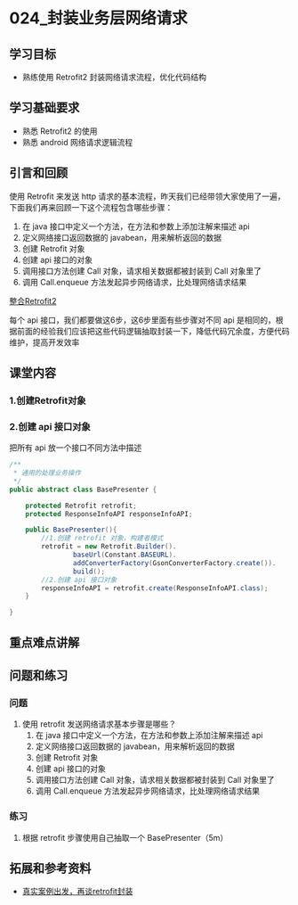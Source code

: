 # 024_封装业务层网络请求
## 学习目标
- 熟练使用 Retrofit2 封装网络请求流程，优化代码结构

## 学习基础要求
- 熟悉 Retrofit2 的使用
- 熟悉 android 网络请求逻辑流程

## 引言和回顾
使用 Retrofit 来发送 http 请求的基本流程，昨天我们已经带领大家使用了一遍，下面我们再来回顾一下这个流程包含哪些步骤：

1. 在 java 接口中定义一个方法，在方法和参数上添加注解来描述 api
2. 定义网络接口返回数据的 javabean，用来解析返回的数据
3. 创建 Retrofit 对象
4. 创建 api 接口的对象
5. 调用接口方法创建 Call 对象，请求相关数据都被封装到 Call 对象里了
6. 调用 Call.enqueue 方法发起异步网络请求，比处理网络请求结果

[整合Retrofit2](day01/009_整合Retrofit2.html )

每个 api 接口，我们都要做这6步，这6步里面有些步骤对不同 api 是相同的，根据前面的经验我们应该把这些代码逻辑抽取封装一下，降低代码冗余度，方便代码维护，提高开发效率

## 课堂内容
### 1.创建Retrofit对象
### 2.创建 api 接口对象
把所有 api 放一个接口不同方法中描述

```java
/**
 * 通用的处理业务操作
 */
public abstract class BasePresenter {

    protected Retrofit retrofit;
    protected ResponseInfoAPI responseInfoAPI;

    public BasePresenter(){
        //1.创建 retrofit 对象，构建者模式
        retrofit = new Retrofit.Builder().
                baseUrl(Constant.BASEURL).
                addConverterFactory(GsonConverterFactory.create()).
                build();
        //2.创建 api 接口对象
        responseInfoAPI = retrofit.create(ResponseInfoAPI.class);
    }

}
```

## 重点难点讲解

## 问题和练习
### 问题
1. 使用 retrofit 发送网络请求基本步骤是哪些？
    1. 在 java 接口中定义一个方法，在方法和参数上添加注解来描述 api
    2. 定义网络接口返回数据的 javabean，用来解析返回的数据
    3. 创建 Retrofit 对象
    4. 创建 api 接口的对象
    5. 调用接口方法创建 Call 对象，请求相关数据都被封装到 Call 对象里了
    6. 调用 Call.enqueue 方法发起异步网络请求，比处理网络请求结果

### 练习
1. 根据 retrofit 步骤使用自己抽取一个 BasePresenter（5m）

## 拓展和参考资料
- [真实案例出发，再谈retrofit封装](http://www.jianshu.com/p/71ed09823470)